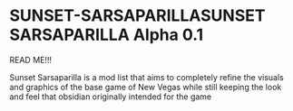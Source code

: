 # SUNSET-SARSAPARILLASUNSET SARSAPARILLA Alpha 0.1
READ ME!!!

Sunset Sarsaparilla is a mod list that aims to completely refine the visuals and graphics of the base game of New Vegas while still keeping the look and feel that obsidian originally intended for the game  
